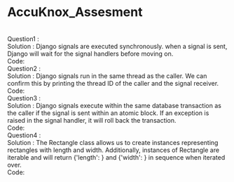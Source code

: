 # AccuKnox_Assesment
<br>
Question1 :
<br>
Solution : Django signals are executed synchronously. when a signal is sent, Django will wait for the signal handlers before moving on.
<br>
Code: 
<br>
Question2 :  
<br>
Solution : Django signals run in the same thread as the caller. We can confirm this by printing the thread ID of the caller and the signal receiver.
<br>
Code:
<br>
Question3 :
<br>
Solution : Django signals execute within the same database transaction as the caller if the signal is sent within an atomic block. If an exception is raised in the signal handler, it will roll back the transaction.
<br>
Code:
<br>
Question4 :
<br>
Solution : The Rectangle class allows us to create instances representing rectangles with length and width. Additionally, instances of Rectangle are iterable and will return {'length': <value>} and {'width': <value>} in sequence when iterated over.
<br>
Code:
